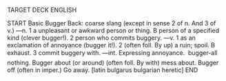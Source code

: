 TARGET DECK
ENGLISH

START
Basic
Bugger
Back: coarse slang (except in sense 2 of n. And 3 of v.) —n. 1 a unpleasant or awkward person or thing. B person of a specified kind (clever bugger!). 2 person who commits buggery. —v. 1 as an exclamation of annoyance (bugger it!). 2 (often foll. By up) a ruin; spoil. B exhaust. 3 commit buggery with. —int. Expressing annoyance.  bugger-all nothing. Bugger about (or around) (often foll. By with) mess about. Bugger off (often in imper.) Go away. [latin bulgarus bulgarian heretic]
END

